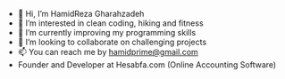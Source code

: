 - 👋 Hi, I’m HamidReza Gharahzadeh
- 👀 I’m interested in clean coding, hiking and fitness
- 🌱 I’m currently improving my programming skills
- 💞️ I’m looking to collaborate on challenging projects
- 📫 You can reach me by hamidprime@gmail.com
- Founder and Developer at Hesabfa.com (Online Accounting Software)

<!---
Pepeland/Pepeland is a ✨ special ✨ repository because its `README.md` (this file) appears on your GitHub profile.
You can click the Preview link to take a look at your changes.
--->
